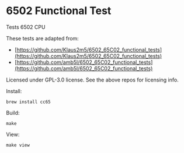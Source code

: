 6502 Functional Test
====================

Tests 6502 CPU

These tests are adapted from: 

- [https://github.com/Klaus2m5/6502_65C02_functional_tests](https://github.com/Klaus2m5/6502_65C02_functional_tests) 
- [https://github.com/amb5l/6502_65C02_functional_tests](https://github.com/amb5l/6502_65C02_functional_tests)

Licensed under GPL-3.0 license. See the above repos for licensing info.

Install:

    brew install cc65

Build:

    make

View:

    make view
